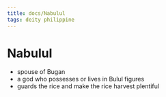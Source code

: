 ```yaml
---
title: docs/Nabulul
tags: deity philippine
---
```


# Nabulul
- spouse of Bugan
- a god who possesses or lives in Bulul figures
- guards the rice and make the rice harvest plentiful